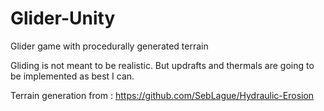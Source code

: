 # Glider-Unity
Glider game with procedurally generated terrain

Gliding is not meant to be realistic. But updrafts and thermals are going to be implemented as best I can.

Terrain generation from : https://github.com/SebLague/Hydraulic-Erosion
